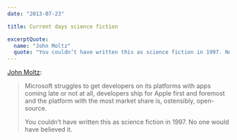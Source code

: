 ```yaml
---
date: "2013-07-23"

title: Current days science fiction

excerptQuote:
  name: "John Moltz"
  quote: "You couldn’t have written this as science fiction in 1997. No one would have believed it."
---
```


[John Moltz](http://verynicewebsite.net/2013/07/a-planet-where-apes-evolved-from-man/):

> Microsoft struggles to get developers on its platforms with apps coming late or not at all, developers ship for Apple first and foremost and the platform with the most market share is, ostensibly, open-source.
>
> You couldn’t have written this as science fiction in 1997. No one would have believed it.
